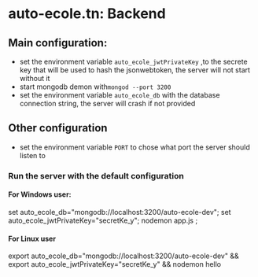 # auto-ecole.tn: Backend
## Main configuration: 
- set the environment variable `auto_ecole_jwtPrivateKey` ,to the secrete key that will be used to hash the jsonwebtoken, the server will not start without it
- start mongodb demon with`mongod --port 3200` 
- set the environment variable `auto_ecole_db` with the database connection string, the server will crash if not provided
## Other configuration
- set the environment variable `PORT` to chose what port the server should listen to

### Run the server with the default configuration
#### For Windows user:
set auto_ecole_db="mongodb://localhost:3200/auto-ecole-dev";  set auto_ecole_jwtPrivateKey="secretKe_y"; nodemon app.js ;
#### For Linux user
export auto_ecole_db="mongodb://localhost:3200/auto-ecole-dev" && export auto_ecole_jwtPrivateKey="secretKe_y" && nodemon
hello
